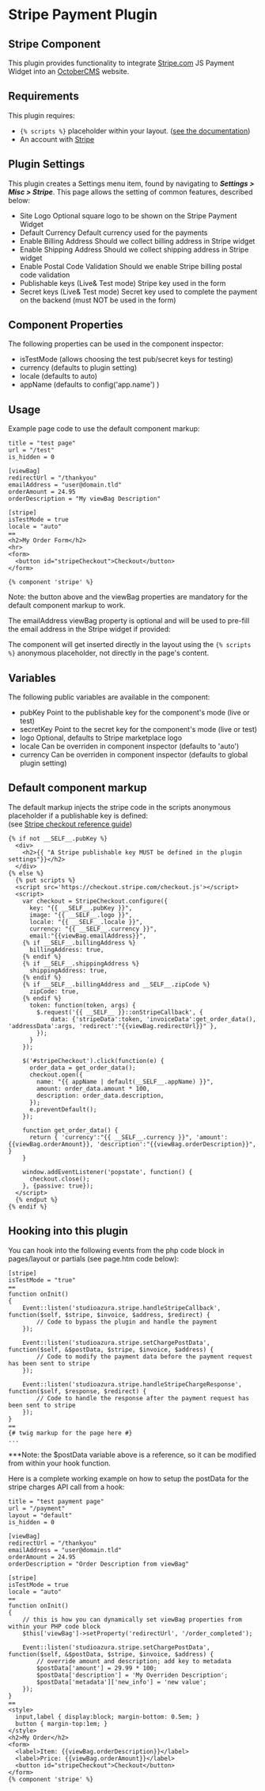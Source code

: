 # Stripe Payment Plugin

## Stripe Component

This plugin provides functionality to integrate [Stripe.com](https://Stripe.com) JS Payment Widget into an [OctoberCMS](https://octobercms.com) website.

## Requirements

This plugin requires:

- `{% scripts %}` placeholder within your layout. ([see the documentation](http://octobercms.com/docs/markup/tag-scripts))
- An account with [Stripe](https://stripe.com)

## Plugin Settings

This plugin creates a Settings menu item, found by navigating to ***Settings > Misc > Stripe***. This page allows the setting of common features, described below:

- Site Logo
	Optional square logo to be shown on the Stripe Payment Widget
- Default Currency
	Default currency used for the payments
- Enable Billing Address
	Should we collect billing address in Stripe widget
- Enable Shipping Address
	Should we collect shipping address in Stripe widget
- Enable Postal Code Validation
	Should we enable Stripe billing postal code validation
- Publishable keys (Live& Test mode)
	Stripe key used in the form
- Secret keys (Live& Test mode)
	Secret key used to complete the payment on the backend (must NOT be used in the form)

## Component Properties

The following properties can be used in the component inspector:

- isTestMode (allows choosing the test pub/secret keys for testing)
- currency (defaults to plugin setting)
- locale (defaults to auto)
- appName (defaults to config('app.name') )

## Usage

Example page code to use the default component markup:

    title = "test page"
    url = "/test"
    is_hidden = 0

    [viewBag]
    redirectUrl = "/thankyou"
    emailAddress = "user@domain.tld"
    orderAmount = 24.95
    orderDescription = "My viewBag Description"
    
    [stripe]
    isTestMode = true
    locale = "auto"
    ==
    <h2>My Order Form</h2>
    <hr>
    <form>
      <button id="stripeCheckout">Checkout</button>
    </form>
    
    {% component 'stripe' %}

Note: the button above and the viewBag properties are mandatory for the default component markup to work.

The emailAddress viewBag property is optional and will be used to pre-fill the email address in the Stripe widget if provided:

The component will get inserted directly in the layout using the `{% scripts %}` anonymous placeholder, not directly in the page's content.

## Variables

The following public variables are available in the component:

- pubKey
	Point to the publishable key for the component's mode (live or test)
- secretKey
	Point to the secret key for the component's mode (live or test)
- logo
	Optional, defaults to Stripe marketplace logo
- locale
	Can be overriden in component inspector (defaults to 'auto')
- currency
	Can be overriden in component inspector (defaults to global plugin setting)

## Default component markup

The default markup injects the stripe code in the scripts anonymous placeholder if a publishable key is defined:  
(see [Stripe checkout reference guide](https://stripe.com/docs/checkout#integration-custom))

    {% if not __SELF__.pubKey %}
      <div>
        <h2>{{ "A Stripe publishable key MUST be defined in the plugin settings"}}</h2>
      </div>
    {% else %}
      {% put scripts %}
      <script src='https://checkout.stripe.com/checkout.js'></script>
      <script>
        var checkout = StripeCheckout.configure({
          key: "{{ __SELF__.pubKey }}",
          image: "{{ __SELF__.logo }}",
          locale: "{{ __SELF__.locale }}",
          currency: "{{ __SELF__.currency }}",
          email:"{{viewBag.emailAddress}}",
        {% if __SELF__.billingAddress %}
          billingAddress: true,
        {% endif %}
        {% if __SELF__.shippingAddress %}
          shippingAddress: true,
        {% endif %}
        {% if __SELF__.billingAddress and __SELF__.zipCode %}
          zipCode: true,
        {% endif %}
          token: function(token, args) {
            $.request('{{ __SELF__ }}::onStripeCallback', {
                data: {'stripeData':token, 'invoiceData':get_order_data(), 'addressData':args, 'redirect':"{{viewBag.redirectUrl}}" },
            });
          }
        });
    
        $('#stripeCheckout').click(function(e) {
          order_data = get_order_data();
          checkout.open({
            name: "{{ appName | default(__SELF__.appName) }}",
            amount: order_data.amount * 100,
            description: order_data.description,
          });
          e.preventDefault();
        });
    
        function get_order_data() {
          return { 'currency':"{{ __SELF__.currency }}", 'amount':{{viewBag.orderAmount}}, 'description':"{{viewBag.orderDescription}}", }
        }
    
        window.addEventListener('popstate', function() {
          checkout.close();
        }, {passive: true});
      </script>
      {% endput %}
    {% endif %}

## Hooking into this plugin

You can hook into the following events from the php code block in pages/layout or partials (see page.htm code below):  

    [stripe]
    isTestMode = "true"
    ==
    function onInit()
    {
        Event::listen('studioazura.stripe.handleStripeCallback', function($self, $stripe, $invoice, $address, $redirect) {
            // Code to bypass the plugin and handle the payment
        });
    
        Event::listen('studioazura.stripe.setChargePostData', function($self, &$postData, $stripe, $invoice, $address) {
            // Code to modify the payment data before the payment request has been sent to stripe
        });
    
        Event::listen('studioazura.stripe.handleStripeChargeResponse', function($self, $response, $redirect) {
            // Code to handle the response after the payment request has been sent to stripe
        });
    }
    ==
    {# twig markup for the page here #}
    ...
***Note: the $postData variable above is a reference, so it can be modified from within your hook function.

Here is a complete working example on how to setup the postData for the stripe charges API call from a hook:

    title = "test payment page"
    url = "/payment"
    layout = "default"
    is_hidden = 0
    
    [viewBag]
    redirectUrl = "/thankyou"
    emailAddress = "user@domain.tld"
    orderAmount = 24.95
    orderDescription = "Order Description from viewBag"
    
    [stripe]
    isTestMode = true
    locale = "auto"
    ==
    function onInit()
    {
        // this is how you can dynamically set viewBag properties from within your PHP code block
        $this['viewBag']->setProperty('redirectUrl', '/order_completed');

        Event::listen('studioazura.stripe.setChargePostData', function($self, &$postData, $stripe, $invoice, $address) {
            // override amount and description; add key to metadata
            $postData['amount'] = 29.99 * 100;
            $postData['description'] = 'My Overriden Description';
            $postData['metadata']['new_info'] = 'new value';
        });
    }
    ==
    <style>
      input,label { display:block; margin-bottom: 0.5em; }
      button { margin-top:1em; }
    </style>
    <h2>My Order</h2>
    <form>
      <label>Item: {{viewBag.orderDescription}}</label>
      <label>Price: {{viewBag.orderAmount}}</label>
      <button id="stripeCheckout">Checkout</button>
    </form>
    {% component 'stripe' %}
